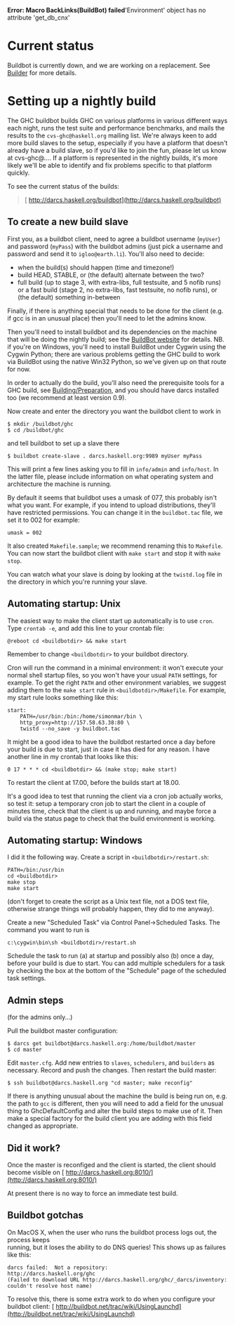 **Error: Macro BackLinks(BuildBot) failed**'Environment' object has no attribute 'get_db_cnx'

# Current status


Buildbot is currently down, and we are working on a replacement.  See [Builder](builder) for more details.

# Setting up a nightly build


The GHC buildbot builds GHC on various platforms in various different ways each night, runs the test suite and performance benchmarks, and mails the results to the `cvs-ghc@haskell.org` mailing list.  We're always keen to add more build slaves to the setup, especially if you have a platform that doesn't already have a build slave, so if you'd like to join the fun, please let us know at cvs-ghc@….  If a platform is represented in the nightly builds, it's more likely we'll be able to identify and fix problems specific to that platform quickly.
        
To see the current status of the builds:

> [ http://darcs.haskell.org/buildbot](http://darcs.haskell.org/buildbot)

## To create a new build slave


First you, as a buildbot client, need to agree a buildbot username (`myUser`) and password (`myPass`) with the buildbot admins (just pick a username and password and send it to `igloo@earth.li`).  You'll also need to decide:

- when the build(s) should happen (time and timezone!)
- build HEAD, STABLE, or (the default) alternate between the two?
- full build (up to stage 3, with extra-libs, full testsuite, and 5 nofib runs) or a fast build (stage 2, no extra-libs, fast testsuite, no nofib runs), or (the default) something in-between


Finally, if there is anything special that needs to be done for the client (e.g. if gcc is in an unusual place) then you'll need to let the admins know.


Then you'll need to install buildbot and its dependencies on the machine that will be doing the nightly build; see the [ BuildBot website](http://buildbot.net/) for details.  NB. if you're on Windows, you'll need to install BuildBot under Cygwin using the Cygwin Python; there are various problems getting the GHC build to work via BuildBot using the native Win32 Python, so we've given up on that route for now.


In order to actually do the build, you'll also need the prerequisite tools for a GHC build, see [Building/Preparation](building/preparation), and you should have darcs installed too (we recommend at least version 0.9).


Now create and enter the directory you want the buildbot client to work in

```wiki
$ mkdir /buildbot/ghc
$ cd /buildbot/ghc
```


and tell buildbot to set up a slave there

```wiki
$ buildbot create-slave . darcs.haskell.org:9989 myUser myPass
```


This will print a few lines asking you to fill in `info/admin` and `info/host`. In the latter file, please include information on what operating system and architecture the machine is running.


By default it seems that buildbot uses a umask of 077, this probably isn't what you want.  For example, if you intend to upload distributions, they'll have restricted permissions.  You can change it in the `buildbot.tac` file, we set it to 002 for example:

```wiki
umask = 002
```


It also created `Makefile.sample`; we recommend renaming this to `Makefile`. You can now start the buildbot client with `make start` and stop it with `make stop`.


You can watch what your slave is doing by looking at the `twistd.log` file in the directory in which you're running your slave.

## Automating startup: Unix


The easiest way to make the client start up automatically is to use `cron`.  Type `crontab -e`, and add this line to your crontab file:

```wiki
@reboot cd <buildbotdir> && make start
```


Remember to change `<buildbotdir>` to your buildbot directory.


Cron will run the command in a minimal environment: it won't execute your normal shell startup files, so you won't have your usual `PATH` settings, for example.  To get the right `PATH` and other environment variables, we suggest adding them to the `make start` rule in `<buildbotdir>/Makefile`.  For example, my start rule looks something like this:

```wiki
start:
	PATH=/usr/bin:/bin:/home/simonmar/bin \
	http_proxy=http://157.58.63.38:80 \
	twistd --no_save -y buildbot.tac
```


It might be a good idea to have the buildbot restarted once a day before your build is due to start, just in case it has died for any reason.  I have another line in my crontab that looks like this:

```wiki
0 17 * * * cd <buildbotdir> && (make stop; make start)
```


To restart the client at 17.00, before the builds start at 18.00.


It's a good idea to test that running the client via a cron job actually works, so test it: setup a temporary cron job to start the client in a couple of minutes time, check that the client is up and running, and maybe force a build via the status page to check that the build environment is working.

## Automating startup: Windows


I did it the following way.  Create a script in `<buildbotdir>/restart.sh`:

```wiki
PATH=/bin:/usr/bin
cd <buildbotdir>
make stop
make start
```


(don't forget to create the script as a Unix text file, not a DOS text file, otherwise strange things will probably happen, they did to me anyway).


Create a new "Scheduled Task" via Control Panel-\>Scheduled Tasks.  The command you want to run is

```wiki
c:\cygwin\bin\sh <buildbotdir>/restart.sh
```


Schedule the task to run (a) at startup and possibly also (b) once a day, before your build is due to start.  You can add multiple schedulers for a task by checking the box at the bottom of the "Schedule" page of the scheduled task settings.

## Admin steps


(for the admins only...)


Pull the buildbot master configuration:

```wiki
$ darcs get buildbot@darcs.haskell.org:/home/buildbot/master
$ cd master
```


Edit `master.cfg`.  Add new entries to `slaves`, `schedulers`, and `builders` as necessary.  Record and push the changes.  Then restart the build master:

```wiki
$ ssh buildbot@darcs.haskell.org "cd master; make reconfig"
```


If there is anything unusual about the machine the build is being run on, e.g. the path to `gcc` is different, then you will need to add a field for the unusual thing to GhcDefaultConfig and alter the build steps to make use of it. Then make a special factory for the build client you are adding with this field changed as appropriate.

## Did it work?


Once the master is reconfiged and the client is started, the client should become visible on
[ http://darcs.haskell.org:8010/](http://darcs.haskell.org:8010/)


At present there is no way to force an immediate test build.

## Buildbot gotchas


On MacOS X, when the user who runs the buildbot process logs out, the process keeps  
running, but it loses the ability to do DNS queries!  This shows up as failures like this:

```wiki
darcs failed:  Not a repository:  
http://darcs.haskell.org/ghc
(Failed to download URL http://darcs.haskell.org/ghc/_darcs/inventory: couldn't resolve host name)
```


To resolve this, there is some extra work to do when you configure your buildbot client: [ http://buildbot.net/trac/wiki/UsingLaunchd](http://buildbot.net/trac/wiki/UsingLaunchd)